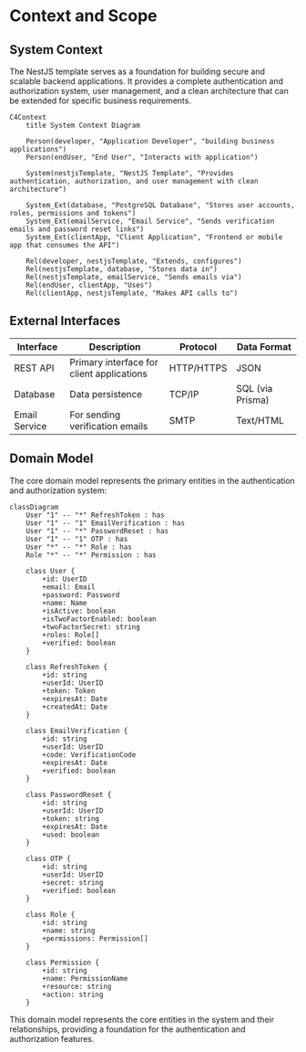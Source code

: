 # Context and Scope

## System Context

The NestJS template serves as a foundation for building secure and scalable backend applications. It provides a complete authentication and authorization system, user management, and a clean architecture that can be extended for specific business requirements.

```mermaid
C4Context
    title System Context Diagram
    
    Person(developer, "Application Developer", "building business applications")
    Person(endUser, "End User", "Interacts with application")
    
    System(nestjsTemplate, "NestJS Template", "Provides authentication, authorization, and user management with clean architecture")
    
    System_Ext(database, "PostgreSQL Database", "Stores user accounts, roles, permissions and tokens")
    System_Ext(emailService, "Email Service", "Sends verification emails and password reset links")
    System_Ext(clientApp, "Client Application", "Frontend or mobile app that consumes the API")
    
    Rel(developer, nestjsTemplate, "Extends, configures")
    Rel(nestjsTemplate, database, "Stores data in")
    Rel(nestjsTemplate, emailService, "Sends emails via")
    Rel(endUser, clientApp, "Uses")
    Rel(clientApp, nestjsTemplate, "Makes API calls to")
```

## External Interfaces

| Interface | Description | Protocol | Data Format |
|-----------|-------------|----------|-------------|
| REST API | Primary interface for client applications | HTTP/HTTPS | JSON |
| Database | Data persistence | TCP/IP | SQL (via Prisma) |
| Email Service | For sending verification emails | SMTP | Text/HTML |

## Domain Model

The core domain model represents the primary entities in the authentication and authorization system:

```mermaid
classDiagram
    User "1" -- "*" RefreshToken : has
    User "1" -- "1" EmailVerification : has
    User "1" -- "*" PasswordReset : has
    User "1" -- "1" OTP : has
    User "*" -- "*" Role : has
    Role "*" -- "*" Permission : has
    
    class User {
        +id: UserID
        +email: Email
        +password: Password
        +name: Name
        +isActive: boolean
        +isTwoFactorEnabled: boolean
        +twoFactorSecret: string
        +roles: Role[]
        +verified: boolean
    }
    
    class RefreshToken {
        +id: string
        +userId: UserID
        +token: Token
        +expiresAt: Date
        +createdAt: Date
    }
    
    class EmailVerification {
        +id: string
        +userId: UserID
        +code: VerificationCode
        +expiresAt: Date
        +verified: boolean
    }
    
    class PasswordReset {
        +id: string
        +userId: UserID
        +token: string
        +expiresAt: Date
        +used: boolean
    }
    
    class OTP {
        +id: string
        +userId: UserID
        +secret: string
        +verified: boolean
    }
    
    class Role {
        +id: string
        +name: string
        +permissions: Permission[]
    }
    
    class Permission {
        +id: string
        +name: PermissionName
        +resource: string
        +action: string
    }
```

This domain model represents the core entities in the system and their relationships, providing a foundation for the authentication and authorization features.
